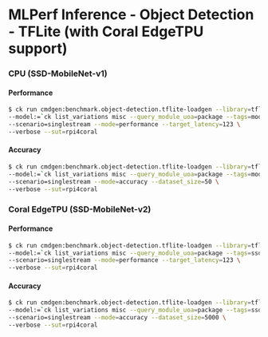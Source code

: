 # MLPerf Inference - Object Detection - TFLite (with Coral EdgeTPU support)

### CPU (SSD-MobileNet-v1)

#### Performance

```bash
$ ck run cmdgen:benchmark.object-detection.tflite-loadgen --library=tflite-v2.2.0-ruy \
--model:=`ck list_variations misc --query_module_uoa=package --tags=model,tflite,ssd-mobilenet --variation_prefix=from-zenodo --separator=:` \
--scenario=singlestream --mode=performance --target_latency=123 \
--verbose --sut=rpi4coral
```

#### Accuracy

```bash
$ ck run cmdgen:benchmark.object-detection.tflite-loadgen --library=tflite-v2.2.0-ruy \
--model:=`ck list_variations misc --query_module_uoa=package --tags=model,tflite,ssd-mobilenet --variation_prefix=from-zenodo --separator=:` \
--scenario=singlestream --mode=accuracy --dataset_size=50 \
--verbose --sut=rpi4coral
```

### Coral EdgeTPU (SSD-MobileNet-v2)

#### Performance

```bash
$ ck run cmdgen:benchmark.object-detection.tflite-loadgen --library=tflite-edgetpu \
--model:=`ck list_variations misc --query_module_uoa=package --tags=ssd-mobilenet,edgetpu --variation_prefix=v2 --separator=:` \
--scenario=singlestream --mode=performance --target_latency=123 \
--verbose --sut=rpi4coral
```

#### Accuracy

```bash
$ ck run cmdgen:benchmark.object-detection.tflite-loadgen --library=tflite-edgetpu \
--model:=`ck list_variations misc --query_module_uoa=package --tags=ssd-mobilenet,edgetpu --variation_prefix=v2 --separator=:` \
--scenario=singlestream --mode=accuracy --dataset_size=5000 \
--verbose --sut=rpi4coral
```
